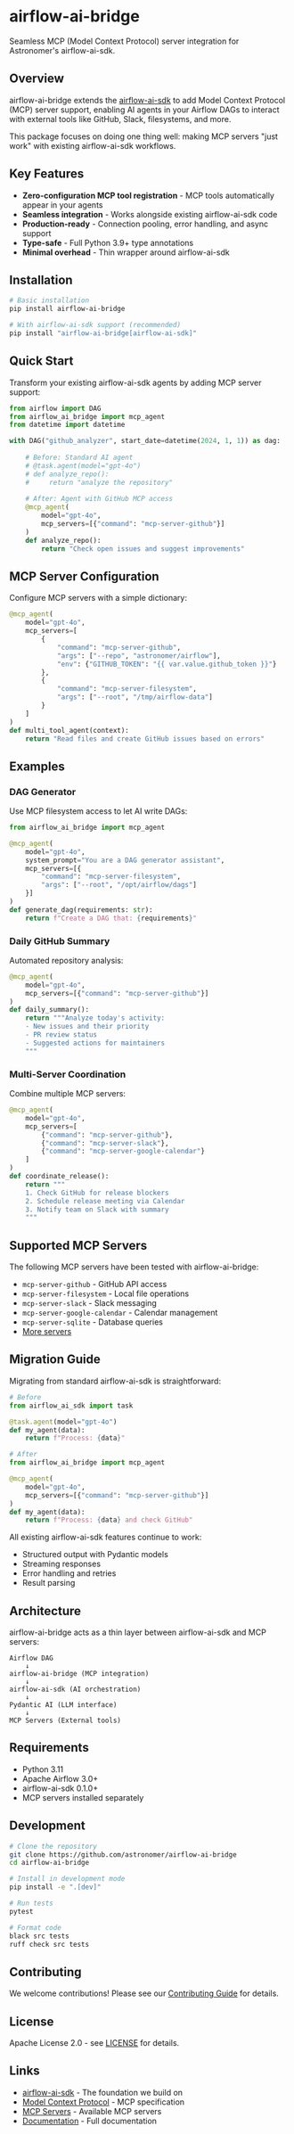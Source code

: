 # airflow-ai-bridge

Seamless MCP (Model Context Protocol) server integration for Astronomer's airflow-ai-sdk.

## Overview

airflow-ai-bridge extends the [airflow-ai-sdk](https://github.com/astronomer/airflow-ai-sdk) to add Model Context Protocol (MCP) server support, enabling AI agents in your Airflow DAGs to interact with external tools like GitHub, Slack, filesystems, and more.

This package focuses on doing one thing well: making MCP servers "just work" with existing airflow-ai-sdk workflows.

## Key Features

- **Zero-configuration MCP tool registration** - MCP tools automatically appear in your agents
- **Seamless integration** - Works alongside existing airflow-ai-sdk code
- **Production-ready** - Connection pooling, error handling, and async support
- **Type-safe** - Full Python 3.9+ type annotations
- **Minimal overhead** - Thin wrapper around airflow-ai-sdk

## Installation

```bash
# Basic installation
pip install airflow-ai-bridge

# With airflow-ai-sdk support (recommended)
pip install "airflow-ai-bridge[airflow-ai-sdk]"
```

## Quick Start

Transform your existing airflow-ai-sdk agents by adding MCP server support:

```python
from airflow import DAG
from airflow_ai_bridge import mcp_agent
from datetime import datetime

with DAG("github_analyzer", start_date=datetime(2024, 1, 1)) as dag:
    
    # Before: Standard AI agent
    # @task.agent(model="gpt-4o")
    # def analyze_repo():
    #     return "analyze the repository"
    
    # After: Agent with GitHub MCP access
    @mcp_agent(
        model="gpt-4o",
        mcp_servers=[{"command": "mcp-server-github"}]
    )
    def analyze_repo():
        return "Check open issues and suggest improvements"
```

## MCP Server Configuration

Configure MCP servers with a simple dictionary:

```python
@mcp_agent(
    model="gpt-4o",
    mcp_servers=[
        {
            "command": "mcp-server-github",
            "args": ["--repo", "astronomer/airflow"],
            "env": {"GITHUB_TOKEN": "{{ var.value.github_token }}"}
        },
        {
            "command": "mcp-server-filesystem",
            "args": ["--root", "/tmp/airflow-data"]
        }
    ]
)
def multi_tool_agent(context):
    return "Read files and create GitHub issues based on errors"
```

## Examples

### DAG Generator
Use MCP filesystem access to let AI write DAGs:

```python
from airflow_ai_bridge import mcp_agent

@mcp_agent(
    model="gpt-4o",
    system_prompt="You are a DAG generator assistant",
    mcp_servers=[{
        "command": "mcp-server-filesystem",
        "args": ["--root", "/opt/airflow/dags"]
    }]
)
def generate_dag(requirements: str):
    return f"Create a DAG that: {requirements}"
```

### Daily GitHub Summary
Automated repository analysis:

```python
@mcp_agent(
    model="gpt-4o",
    mcp_servers=[{"command": "mcp-server-github"}]
)
def daily_summary():
    return """Analyze today's activity:
    - New issues and their priority
    - PR review status
    - Suggested actions for maintainers
    """
```

### Multi-Server Coordination
Combine multiple MCP servers:

```python
@mcp_agent(
    model="gpt-4o",
    mcp_servers=[
        {"command": "mcp-server-github"},
        {"command": "mcp-server-slack"},
        {"command": "mcp-server-google-calendar"}
    ]
)
def coordinate_release():
    return """
    1. Check GitHub for release blockers
    2. Schedule release meeting via Calendar
    3. Notify team on Slack with summary
    """
```

## Supported MCP Servers

The following MCP servers have been tested with airflow-ai-bridge:

- `mcp-server-github` - GitHub API access
- `mcp-server-filesystem` - Local file operations
- `mcp-server-slack` - Slack messaging
- `mcp-server-google-calendar` - Calendar management
- `mcp-server-sqlite` - Database queries
- [More servers](https://github.com/modelcontextprotocol/servers)

## Migration Guide

Migrating from standard airflow-ai-sdk is straightforward:

```python
# Before
from airflow_ai_sdk import task

@task.agent(model="gpt-4o")
def my_agent(data):
    return f"Process: {data}"

# After
from airflow_ai_bridge import mcp_agent

@mcp_agent(
    model="gpt-4o",
    mcp_servers=[{"command": "mcp-server-github"}]
)
def my_agent(data):
    return f"Process: {data} and check GitHub"
```

All existing airflow-ai-sdk features continue to work:
- Structured output with Pydantic models
- Streaming responses
- Error handling and retries
- Result parsing

## Architecture

airflow-ai-bridge acts as a thin layer between airflow-ai-sdk and MCP servers:

```
Airflow DAG
    ↓
airflow-ai-bridge (MCP integration)
    ↓
airflow-ai-sdk (AI orchestration)
    ↓
Pydantic AI (LLM interface)
    ↓
MCP Servers (External tools)
```

## Requirements

- Python 3.11
- Apache Airflow 3.0+
- airflow-ai-sdk 0.1.0+
- MCP servers installed separately

## Development

```bash
# Clone the repository
git clone https://github.com/astronomer/airflow-ai-bridge
cd airflow-ai-bridge

# Install in development mode
pip install -e ".[dev]"

# Run tests
pytest

# Format code
black src tests
ruff check src tests
```

## Contributing

We welcome contributions! Please see our [Contributing Guide](CONTRIBUTING.md) for details.

## License

Apache License 2.0 - see [LICENSE](LICENSE) for details.

## Links

- [airflow-ai-sdk](https://github.com/astronomer/airflow-ai-sdk) - The foundation we build on
- [Model Context Protocol](https://modelcontextprotocol.org/) - MCP specification
- [MCP Servers](https://github.com/modelcontextprotocol/servers) - Available MCP servers
- [Documentation](https://airflow-ai-bridge.readthedocs.io) - Full documentation